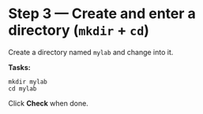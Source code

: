 # Step 3 — Create and enter a directory (`mkdir` + `cd`)

Create a directory named `mylab` and change into it.

**Tasks:**

```
mkdir mylab
cd mylab
```

Click **Check** when done.


